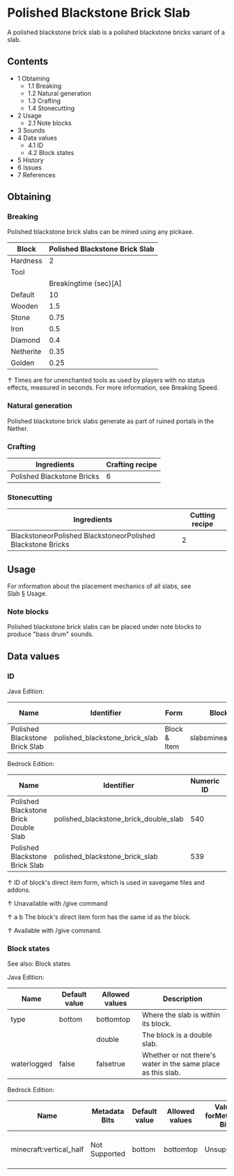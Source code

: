 # Polished Blackstone Brick Slab
A polished blackstone brick slab is a polished blackstone bricks variant of a slab.

## Contents
- 1 Obtaining
	- 1.1 Breaking
	- 1.2 Natural generation
	- 1.3 Crafting
	- 1.4 Stonecutting
- 2 Usage
	- 2.1 Note blocks
- 3 Sounds
- 4 Data values
	- 4.1 ID
	- 4.2 Block states
- 5 History
- 6 Issues
- 7 References

## Obtaining
### Breaking
Polished blackstone brick slabs can be mined using any pickaxe.

| Block     | Polished Blackstone Brick Slab |
|-----------|--------------------------------|
| Hardness  | 2                              |
| Tool      |                                |
|           | Breakingtime (sec)[A]          |
| Default   | 10                             |
| Wooden    | 1.5                            |
| Stone     | 0.75                           |
| Iron      | 0.5                            |
| Diamond   | 0.4                            |
| Netherite | 0.35                           |
| Golden    | 0.25                           |


↑ Times are for unenchanted tools as used by players with no status effects, measured in seconds. For more information, see Breaking Speed.


### Natural generation
Polished blackstone brick slabs generate as part of ruined portals in the Nether.

### Crafting
| Ingredients                | Crafting recipe |
|----------------------------|-----------------|
| Polished Blackstone Bricks | 6               |

### Stonecutting
| Ingredients                                                 | Cutting recipe |
|-------------------------------------------------------------|----------------|
| BlackstoneorPolished BlackstoneorPolished Blackstone Bricks | 2              |

## Usage
For information about the placement mechanics of all slabs, see Slab § Usage.

### Note blocks
Polished blackstone brick slabs can be placed under note blocks to produce "bass drum" sounds.

## Data values
### ID
Java Edition:

| Name                           | Identifier                     | Form         | Block tags            | Item tags | Translation key                                |
|--------------------------------|--------------------------------|--------------|-----------------------|-----------|------------------------------------------------|
| Polished Blackstone Brick Slab | polished_blackstone_brick_slab | Block & Item | slabsmineable/pickaxe | slabs     | block.minecraft.polished_blackstone_brick_slab |

Bedrock Edition:

| Name                                  | Identifier                            | Numeric ID | Form                         | Item ID[i 1]   | Translation key                          |
|---------------------------------------|---------------------------------------|------------|------------------------------|----------------|------------------------------------------|
| Polished Blackstone Brick Double Slab | polished_blackstone_brick_double_slab | 540        | Block & Ungiveable Item[i 2] | Identical[i 3] | —                                        |
| Polished Blackstone Brick Slab        | polished_blackstone_brick_slab        | 539        | Block & Giveable Item[i 4]   | Identical[i 3] | tile.polished_blackstone_brick_slab.name |


↑ ID of block's direct item form, which is used in savegame files and addons.

↑ Unavailable with /give command

↑ a b The block's direct item form has the same id as the block.

↑ Available with /give command.


### Block states
See also: Block states

Java Edition:

| Name        | Default value | Allowed values | Description                                                  |
|-------------|---------------|----------------|--------------------------------------------------------------|
| type        | bottom        | bottomtop      | Where the slab is within its block.                          |
|             |               | double         | The block is a double slab.                                  |
| waterlogged | false         | falsetrue      | Whether or not there's water in the same place as this slab. |

Bedrock Edition:

| Name                    | Metadata Bits | Default value | Allowed values | Values forMetadata Bits | Description                         |
|-------------------------|---------------|---------------|----------------|-------------------------|-------------------------------------|
| minecraft:vertical_half | Not Supported | bottom        | bottomtop      | Unsupported             | Where the slab is within its block. |




